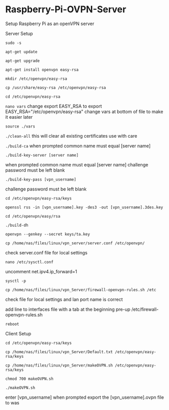 # Raspberry-Pi-OVPN-Server
Setup Raspberry Pi as an openVPN server

Server Setup

`sudo -s`

`apt-get update`

`apt-get upgrade`

`apt-get install openvpn easy-rsa`

`mkdir /etc/openvpn/easy-rsa`

`cp /usr/share/easy-rsa /etc/openvpn/easy-rsa`

`cd /etc/openvpn/easy-rsa`

`nano vars`
change export EASY_RSA to
export EASY_RSA="/etc/openvpn/easy-rsa"
change vars at bottom of file to make it easier later

`source ./vars`

`./clean-all`
this will clear all existing certificates use with care

`./build-ca`
when prompted common name must equal [server name]

`./build-key-server [server name]`

when prompted common name must equal [server name]
challenge password must be left blank

`./build-key-pass [vpn_username]`

challenge password must be left blank

`cd /etc/openvpn/easy-rsa/keys`

`openssl rss -in [vpn_username].key -des3 -out [vpn_username].3des.key`

`cd /etc/openvpn/easy/rsa`

`./build-dh`

`openvpn --genkey --secret keys/ta.key`

`cp /home/nas/files/linux/vpn_server/server.conf /etc/openvpn/`

check server.conf file for local settings

`nano /etc/sysctl.conf`

uncomment net.ipv4.ip_forward=1

`sysctl -p`

`cp /home/nas/files/linux/vpn_Server/firewall-openvpn-rules.sh /etc`

check file for local settings and lan port name is correct

add line to interfaces file with a tab at the beginning
pre-up /etc/firewall-openvpn-rules.sh

`reboot`

Client Setup


`cd /etc/openvpn/easy-rsa/keys`

`cp /home/nas/files/linux/vpn_Server/Default.txt /etc/openvpn/easy-rsa/keys`

`cp /home/nas/files/linux/vpn_Server/makeOVPN.sh /etc/openvpn/easy-rsa/keys`

`chmod 700 makeOVPN.sh`

`./makeOVPN.sh`

enter [vpn_username] when prompted
export the [vpn_username].ovpn file to was

